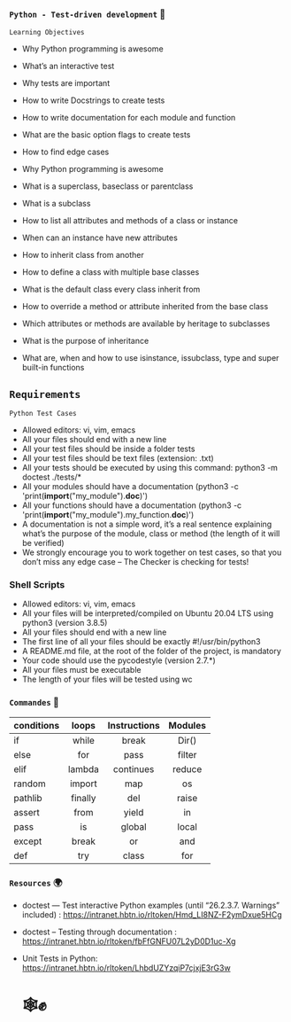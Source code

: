 ### `Python - Test-driven development` :dart:

`Learning Objectives `

* Why Python programming is awesome
* What’s an interactive test
* Why tests are important
* How to write Docstrings to create tests
* How to write documentation for each module and function
* What are the basic option flags to create tests
* How to find edge cases


* Why Python programming is awesome
* What is a superclass, baseclass or parentclass
* What is a subclass
* How to list all attributes and methods of a class or instance
* When can an instance have new attributes
* How to inherit class from another
* How to define a class with multiple base classes
* What is the default class every class inherit from
* How to override a method or attribute inherited from the base class
* Which attributes or methods are available by heritage to subclasses
* What is the purpose of inheritance
* What are, when and how to use isinstance, issubclass, type and super built-in functions



## `Requirements`

`Python Test Cases`

* Allowed editors: vi, vim, emacs
* All your files should end with a new line
* All your test files should be inside a folder tests
*  All your test files should be text files (extension: .txt)
*  All your tests should be executed by using this command: python3 -m doctest ./tests/*
*  All your modules should have a documentation (python3 -c 'print(__import__("my_module").__doc__)')
*  All your functions should have a documentation (python3 -c 'print(__import__("my_module").my_function.__doc__)')
*  A documentation is not a simple word, it’s a real sentence explaining what’s the purpose of the module, class or method (the length of it will be verified)
*  We strongly encourage you to work together on test cases, so that you don’t miss any edge case – The Checker is checking for tests!


### Shell Scripts

* Allowed editors: vi, vim, emacs
* All your files will be interpreted/compiled on Ubuntu 20.04 LTS using python3 (version 3.8.5)
* All your files should end with a new line
* The first line of all your files should be exactly #!/usr/bin/python3
* A README.md file, at the root of the folder of the project, is mandatory
* Your code should use the pycodestyle (version 2.7.*)
* All your files must be executable
* The length of your files will be tested using wc



### `Commandes`     :floppy_disk:

|   conditions  |     loops    | Instructions|   Modules|
| ------------- |:------------:|:-----------:|:--------:|
|       if      |      while   |   break     |   Dir()  |
|      else     |       for    |   pass      | filter   |
|      elif     |     lambda   |  continues  | reduce   |
|      random   |    import    |      map    |   os     |
|     pathlib   |    finally   |    del      |   raise  |
|    assert     |    from      |    yield    |   in     | 
|     pass      |      is      |     global  |   local  |
|     except    |     break    |     or      |    and   |
|     def       |     try      |     class   |   for    |


### `Resources`   :earth_africa:

* doctest — Test interactive Python examples (until “26.2.3.7. Warnings” included) : https://intranet.hbtn.io/rltoken/Hmd_LI8NZ-F2ymDxue5HCg
* doctest – Testing through documentation : https://intranet.hbtn.io/rltoken/fbFfGNFU07L2yD0D1uc-Xg
* Unit Tests in Python: https://intranet.hbtn.io/rltoken/LhbdUZYzqiP7cjxjE3rG3w

	# :spider_web::fist_raised:

```

```
